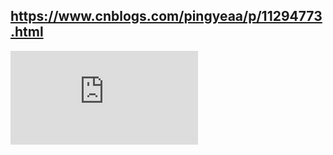 ##    https://www.cnblogs.com/pingyeaa/p/11294773.html

![设计](https://www.cnblogs.com/pingyeaa/p/11294773.html)